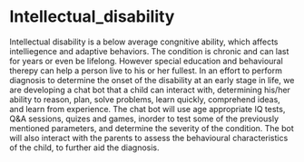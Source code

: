 # Intellectual_disability
Intellectual disability is a below average congnitive ability, which affects intelliegence and adaptive behaviors. The condition is chronic and can last for years or even be lifelong. However special education and behavioural therepy can help a person live to his or her fullest. In an effort to perform diagnosis to determine the onset of the disability at an early stage in life, we are developing a chat bot that a child can interact with, determining his/her ability to reason, plan, solve problems, learn quickly, comprehend ideas, and learn from experience. The chat bot will use age appropriate IQ tests, Q&amp;A sessions, quizes and games, inorder to test some of the previously mentioned parameters, and determine the severity of the condition. The bot will also interact with the parents to assess the behavioural characteristics of the child, to further aid the diagnosis.
